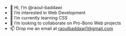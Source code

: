 - 👋 Hi, I’m @raoul-baddawi
- 👀 I’m interested in Web Development
- 🌱 I’m currently learning CSS
- 💞️ I’m looking to collaborate on Pro-Bono Web projects
- 📫 Drop me an email at raoulbaddawi1@gmail.com

<!---
raoul-baddawi/raoul-baddawi is a ✨ special ✨ repository because its `README.md` (this file) appears on your GitHub profile.
You can click the Preview link to take a look at your changes.
--->
